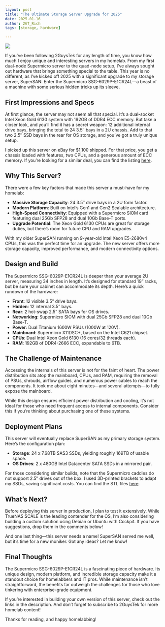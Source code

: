 ```yaml
---
layout: post
title: "The Ultimate Storage Server Upgrade for 2025"
date: 2025-01-16
author: 2GT_Rich
tags: [storage, hardware]

---
```


![](//youtube.com/watch?v=ql-G2T2iDEE)

If you’ve been following 2GuysTek for any length of time, you know how much I enjoy unique and interesting servers in my homelab. From my first dual-node Supermicro server to the quad-node setup, I’ve always sought out hardware that brings something special to the table. This year is no different, as I’ve kicked off 2025 with a significant upgrade to my storage server, SuperSAN. Enter the Supermicro SSG-6029P-E1CR24L—a beast of a machine with some serious hidden tricks up its sleeve.

## First Impressions and Specs

At first glance, the server may not seem all that special. It’s a dual-socket Intel Xeon Gold 6130 system with 192GB of DDR4 ECC memory. But take a closer look, and you’ll find it has a secret weapon: 12 additional internal drive bays, bringing the total to 24 3.5″ bays in a 2U chassis. Add to that two 2.5″ SSD bays in the rear for OS storage, and you’ve got a truly unique setup.

I picked up this server on eBay for $1,100 shipped. For that price, you get a chassis loaded with features, two CPUs, and a generous amount of ECC memory. If you’re looking for a similar deal, you can find the listing [here](https://ebay.us/mByzAp).

## Why This Server?

There were a few key factors that made this server a must-have for my homelab:

- **Massive Storage Capacity**: 24 3.5″ drive bays in a 2U form factor.
- **Modern Platform**: Built on Intel’s Gen1 and Gen2 Scalable architecture.
- **High-Speed Connectivity**: Equipped with a Supermicro SIOM card featuring dual 25Gb SFP28 and dual 10Gb Base-T ports.
- **Upgrade Potential**: The Xeon Gold 6130 CPUs are great for storage duties, but there’s room for future CPU and RAM upgrades.

With my older SuperSAN running on 9-year-old Intel Xeon E5-2680v4 CPUs, this was the perfect time for an upgrade. The new server offers more storage capacity, improved performance, and modern connectivity options.

## Design and Build

The Supermicro SSG-6029P-E1CR24L is deeper than your average 2U server, measuring 34 inches in length. It’s designed for standard 19” racks, but be sure your cabinet can accommodate its depth. Here’s a quick rundown of the hardware:

- **Front**: 12 visible 3.5” drive bays.
- **Hidden**: 12 internal 3.5” bays.
- **Rear**: 2 hot-swap 2.5” SATA bays for OS drives.
- **Networking**: Supermicro SIOM with dual 25Gb SFP28 and dual 10Gb Base-T.
- **Power**: Dual Titanium 1600W PSUs (1000W at 120V).
- **Mainboard**: Supermicro X11DSC+, based on the Intel C621 chipset.
- **CPUs**: Dual Intel Xeon Gold 6130 (16 cores/32 threads each).
- **RAM**: 192GB of DDR4-2666 ECC, expandable to 6TB.

## The Challenge of Maintenance

Accessing the internals of this server is not for the faint of heart. The power distribution sits atop the mainboard, CPUs, and RAM, requiring the removal of PSUs, shrouds, airflow guides, and numerous power cables to reach the components. It took me about eight minutes—and several attempts—to fully expose the mainboard.

While this design ensures efficient power distribution and cooling, it’s not ideal for those who need frequent access to internal components. Consider this if you’re thinking about purchasing one of these systems.

## Deployment Plans

This server will eventually replace SuperSAN as my primary storage system. Here’s the configuration plan:

- **Storage**: 24 x 7.68TB SAS3 SSDs, yielding roughly 169TB of usable space.
- **OS Drives**: 2 x 480GB Intel Datacenter SATA SSDs in a mirrored pair.

For those considering similar builds, note that the Supermicro caddies do not support 2.5″ drives out of the box. I used 3D-printed brackets to adapt my SSDs, saving significant costs. You can find the STL files [here](https://www.printables.com/).

## What’s Next?

Before deploying this server in production, I plan to test it extensively. While TrueNAS SCALE is the leading contender for the OS, I’m also considering building a custom solution using Debian or Ubuntu with Cockpit. If you have suggestions, drop them in the comments below!

And one last thing—this server needs a name! SuperSAN served me well, but it’s time for a new moniker. Got any ideas? Let me know!

## Final Thoughts

The Supermicro SSG-6029P-E1CR24L is a fascinating piece of hardware. Its unique design, modern platform, and incredible storage capacity make it a standout choice for homelabbers and IT pros. While maintenance isn’t straightforward, the benefits far outweigh the challenges for those who love tinkering with enterprise-grade equipment.

If you’re interested in building your own version of this server, check out the links in the description. And don’t forget to subscribe to 2GuysTek for more homelab content!

Thanks for reading, and happy homelabbing!
